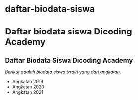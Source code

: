 # daftar-biodata-siswa
Daftar biodata siswa Dicoding Academy
==
Daftar Biodata Siswa Dicoding Academy
--
*Berikut adalah biodata siswa terdiri yang dari angkatan.*
- Angkatan 2019
- Angkatan 2020
- Angkatan 2021
